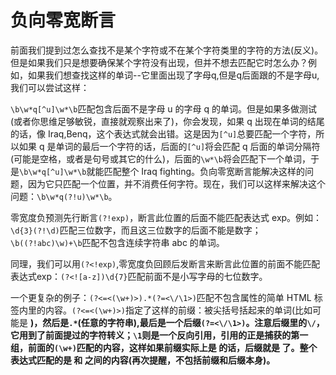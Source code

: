 # 负向零宽断言

前面我们提到过怎么查找不是某个字符或不在某个字符类里的字符的方法(反义)。但是如果我们只是想要确保某个字符没有出现，但并不想去匹配它时怎么办？例如，如果我们想查找这样的单词--它里面出现了字母q,但是q后面跟的不是字母u,我们可以尝试这样：

`\b\w*q[^u]\w*\b`匹配包含后面不是字母 u 的字母 q 的单词。但是如果多做测试(或者你思维足够敏锐，直接就观察出来了)，你会发现，如果 q 出现在单词的结尾的话，像 Iraq,Benq，这个表达式就会出错。这是因为`[^u]`总要匹配一个字符，所以如果 q 是单词的最后一个字符的话，后面的`[^u]`将会匹配 q 后面的单词分隔符(可能是空格，或者是句号或其它的什么)，后面的`\w*\b`将会匹配下一个单词，于是`\b\w*q[^u]\w*\b`就能匹配整个 Iraq fighting。负向零宽断言能解决这样的问题，因为它只匹配一个位置，并不消费任何字符。现在，我们可以这样来解决这个问题：`\b\w*q(?!u)\w*\b`。

零宽度负预测先行断言`(?!exp)`，断言此位置的后面不能匹配表达式 exp。例如：`\d{3}(?!\d)`匹配三位数字，而且这三位数字的后面不能是数字；`\b((?!abc)\w)+\b`匹配不包含连续字符串 abc 的单词。

同理，我们可以用`(?<!exp)`,零宽度负回顾后发断言来断言此位置的前面不能匹配表达式exp：`(?<![a-z])\d{7}`匹配前面不是小写字母的七位数字。

一个更复杂的例子：`(?<=<(\w+)>).*(?=<\/\1>)`匹配不包含属性的简单 HTML 标签内里的内容。`(?<=<(\w+)>)`指定了这样的前缀：被尖括号括起来的单词(比如可能是 <b> )，然后是`.*`(任意的字符串),最后是一个后缀`(?=<\/\1>)`。注意后缀里的`\/`，它用到了前面提过的字符转义；`\1`则是一个反向引用，引用的正是捕获的第一组，前面的`(\w+)`匹配的内容，这样如果前缀实际上是 <b> 的话，后缀就是 </b> 了。整个表达式匹配的是 <b> 和 </b> 之间的内容(再次提醒，不包括前缀和后缀本身)。










